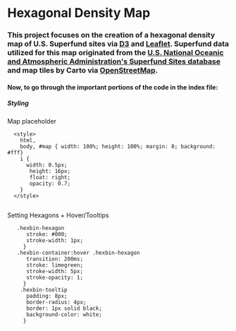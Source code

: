 # Hexagonal Density Map

### This project focuses on the creation of a hexagonal density map of U.S. Superfund sites via <a href="https://d3js.org/">D3</a> and <a href="https://leafletjs.com/">Leaflet</a>. Superfund data utilized for this map originated from the <a href="https://data.noaa.gov/dataset/dataset/superfund-sites">U.S. National Oceanic and Atmospheric Administration's Superfund Sites database</a> and map tiles by Carto via <a href="http://openstreetmap.org/copyright">OpenStreetMap</a>.

#### Now, to go through the important portions of the code in the index file:

##### Styling

Map placeholder

```
  <style> 
    html,
    body, #map { width: 100%; height: 100%; margin: 0; background: #fff}
    i {
      width: 0.5px;
       height: 16px;
       float: right;
       opacity: 0.7;
    }
  </style>
  
```
Setting Hexagons + Hover/Tooltips
```
   .hexbin-hexagon 
      stroke: #000;
      stroke-width: 1px;
     }
   .hexbin-container:hover .hexbin-hexagon 
      transition: 200ms;
      stroke: limegreen;
      stroke-width: 5px;
      stroke-opacity: 1;
  	 }
  	.hexbin-tooltip 
      padding: 8px;
      border-radius: 4px;
  	  border: 1px solid black;
  	  background-color: white;
  	 }
```
